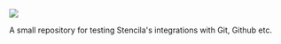 ![](https://raw.githubusercontent.com/stencila/stencila/refs/tags/v2.7.0/docs/images/stencila.png)

A small repository for testing Stencila's integrations with Git, Github etc.
